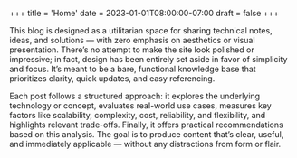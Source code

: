 +++
title = 'Home'
date = 2023-01-01T08:00:00-07:00
draft = false
+++

This blog is designed as a utilitarian space for sharing technical notes, ideas, and solutions — with zero emphasis on aesthetics or visual presentation. There’s no attempt to make the site look polished or impressive; in fact, design has been entirely set aside in favor of simplicity and focus. It’s meant to be a bare, functional knowledge base that prioritizes clarity, quick updates, and easy referencing.

Each post follows a structured approach: it explores the underlying technology or concept, evaluates real-world use cases, measures key factors like scalability, complexity, cost, reliability, and flexibility, and highlights relevant trade-offs. Finally, it offers practical recommendations based on this analysis. The goal is to produce content that’s clear, useful, and immediately applicable — without any distractions from form or flair.
